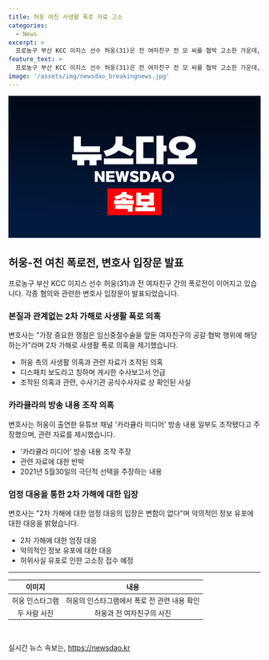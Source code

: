 ```yaml
---
title: 허웅 여친 사생활 폭로 자료 고소
categories:
  - News
excerpt: >
  프로농구 부산 KCC 이지스 선수 허웅(31)은 전 여자친구 전 모 씨를 협박 고소한 가운데, A씨 측이 사생활 폭로 자료 조작 의혹을 제기했다. 노 변호사는 사생활에 대한 2차 가해가 이어지고 있다며 3억 원을 요구한 사실과 관련해 의혹을 제기했다. 또한, 허웅이 출연한 카라큘라 미디어 방송 내용도 조작됐다고 주장했다. 이에 대해 노 변호사는 엄정 대응의 입장을 밝히고, 옛 친구 제보자 황씨를 허위사실 적시 명예훼손으로 고소할 예정이라고 전했다.
feature_text: >
  프로농구 부산 KCC 이지스 선수 허웅(31)은 전 여자친구 전 모 씨를 협박 고소한 가운데, A씨 측이 사생활 폭로 자료 조작 의혹을 제기했다. 노 변호사는 사생활에 대한 2차 가해가 이어지고 있다며 3억 원을 요구한 사실과 관련해 의혹을 제기했다. 또한, 허웅이 출연한 카라큘라 미디어 방송 내용도 조작됐다고 주장했다. 이에 대해 노 변호사는 엄정 대응의 입장을 밝히고, 옛 친구 제보자 황씨를 허위사실 적시 명예훼손으로 고소할 예정이라고 전했다.
image: '/assets/img/newsdao_breakingnews.jpg'
---
```


<p><img src="/assets/img/newsdao_breakingnews.jpg" alt="flaretime 속보" /></p>

<h2 data-ke-size="size26">허웅-전 여친 폭로전, 변호사 입장문 발표</h2>

<p data-ke-size="size16">프로농구 부산 KCC 이지스 선수 허웅(31)과 전 여자친구 간의 폭로전이 이어지고 있습니다. 각종 혐의와 관련한 변호사 입장문이 발표되었습니다.</p>

<h3>본질과 관계없는 2차 가해로 사생활 폭로 의혹</h3>

<p data-ke-size="size16">변호사는 "가장 중요한 쟁점은 임신중절수술을 앞둔 여자친구의 공갈·협박 행위에 해당하는가"라며 2차 가해로 사생활 폭로 의혹을 제기했습니다.</p>

<ul>
  <li>허웅 측의 사생활 의혹과 관련 자료가 조작된 의혹</li>
  <li>디스패치 보도라고 칭하며 게시한 수사보고서 언급</li>
  <li>조작된 의혹과 관련, 수사기관 공식수사자료 상 확인된 사실</li>
</ul>

<h3>카라큘라의 방송 내용 조작 의혹</h3>

<p data-ke-size="size16">변호사는 허웅이 출연한 유튜브 채널 '카라큘라 미디어' 방송 내용 일부도 조작됐다고 주장했으며, 관련 자료를 제시했습니다.</p>

<ul>
  <li>'카라큘라 미디어' 방송 내용 조작 주장</li>
  <li>관련 자료에 대한 반박</li>
  <li>2021년 5월30일의 극단적 선택을 주장하는 내용</li>
</ul>

<h3>엄정 대응을 통한 2차 가해에 대한 입장</h3>

<p data-ke-size="size16">변호사는 "2차 가해에 대한 엄정 대응의 입장은 변함이 없다"며 악의적인 정보 유포에 대한 대응을 밝혔습니다.</p>

<ul>
  <li>2차 가해에 대한 엄정 대응</li>
  <li>악의적인 정보 유포에 대한 대응</li>
  <li>허위사실 유포로 인한 고소장 접수 예정</li>
</ul>

<hr>

<table>
  <thead>
    <tr>
      <th style="text-align: center; height: 17px;">이미지</th>
      <th style="text-align: center; height: 17px;">내용</th>
    </tr>
  </thead>
  <tbody>
    <tr>
      <td style="text-align: center; height: 17px;">허웅 인스타그램</td>
      <td style="text-align: center; height: 17px;">허웅의 인스타그램에서 폭로 전 관련 내용 확인</td>
    </tr>
    <tr>
      <td style="text-align: center; height: 17px;">두 사람 사진</td>
      <td style="text-align: center; height: 17px;">허웅과 전 여자친구의 사진</td>
    </tr>
  </tbody>
</table>

<p data-ke-size="size16">&nbsp;</p>
실시간 뉴스 속보는, <a href="https://newsdao.kr" rel="dofollow">https://newsdao.kr</a>


